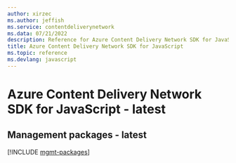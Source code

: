 ```yaml
---
author: xirzec
ms.author: jeffish
ms.service: contentdeliverynetwork
ms.data: 07/21/2022
description: Reference for Azure Content Delivery Network SDK for JavaScript
title: Azure Content Delivery Network SDK for JavaScript
ms.topic: reference
ms.devlang: javascript
---
```

# Azure Content Delivery Network SDK for JavaScript - latest

## Management packages - latest
[!INCLUDE [mgmt-packages](content-delivery-network-mgmt-index.md)]